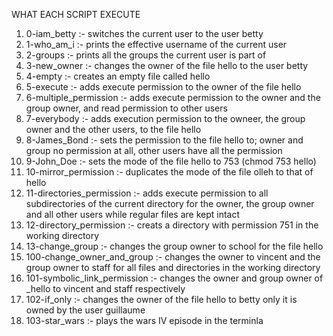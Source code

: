 WHAT EACH SCRIPT EXECUTE
1. 0-iam_betty :- switches the current user to the user betty
2. 1-who_am_i :- prints the effective username of the current user
3. 2-groups :- prints all the groups the current user is part of 
4. 3-new_owner :- changes the owner of the file hello to the user betty
5. 4-empty :- creates an empty file called hello
6. 5-execute :- adds execute permission to the owner of the file hello
7. 6-multiple_permission :- adds execute permission to the owner and the group owner, and read permission to other users
8. 7-everybody :- adds execution permission to the owneer, the group owner and the other users, to the file hello
9. 8-James_Bond :- sets the permission to the file hello to; owner and group no permission at all, other users have all 	the permission
10. 9-John_Doe :- sets the mode of the file hello to 753 (chmod 753 hello)
11. 10-mirror_permission :- duplicates the mode of the file olleh to that of hello
12. 11-directories_permission :- adds execute permission to all subdirectories of the current directory for the owner,
	the group owner and all other users while regular files are kept intact
13. 12-directory_permission :- creats a directory with permission 751 in the working directory
14. 13-change_group :- changes the group owner to school for the file hello
15. 100-change_owner_and_group :- changes the owner to vincent and the group owner to staff for all files and           	directories in the working directory
16. 101-symbolic_link_permission :- changes the owner and group owner of _hello to vincent and staff respectively
17. 102-if_only :- changes the owner of the file hello to betty only it is owned by the user guillaume
18. 103-star_wars :- plays the wars IV episode in the terminla
